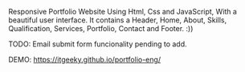 
Responsive Portfolio Website Using Html, Css and JavaScript, With a beautiful user interface. It contains a Header, Home, About, Skills, Qualification, Services, Portfolio, Contact and Footer. :)) 


TODO:
Email submit form funcionality pending to add. 


DEMO: https://itgeeky.github.io/portfolio-eng/

